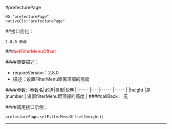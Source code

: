 #prefecturePage
```
H5:"prefecturePage"
nativeCls:"prefecturePage"
```

##接口变化：
```
2.8.0 新增
```



###<font color="red">setFilterMenuOffset</font>

####简要描述：
- requireVersion：2.8.0
- 描述：设置FilterMenu距离顶部的高度

####参数:
|参数名|必选|类型|说明|
|:----    |:---|:----- |-----   |
|height |是  |number | 设置filterMenu距顶部的高度 |
####callBack：
无

####调用接口示例：
```
prefecturePage.setFilterMenuOffset(height);
```
***
